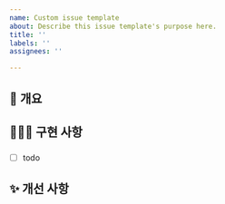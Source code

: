 ```yaml
---
name: Custom issue template
about: Describe this issue template's purpose here.
title: ''
labels: ''
assignees: ''

---
```


## 👀 개요


## 💁🏻‍♀️ 구현 사항
###
- [ ] todo


## ✨ 개선 사항

